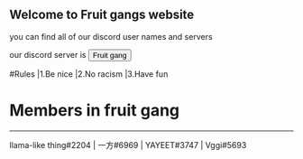 ## Welcome to Fruit gangs website

you can find all of our discord user names and servers

our discord server is <a href="https://discord.gg/XUKTCrkA"><button>Fruit gang</button></a>


#Rules
|1.Be nice
|2.No racism 
|3.Have fun






# Members in fruit gang
--------------------------------------------------
llama-like thing#2204  | 一方#6969 |  YAYEET#3747 |  Vggi#5693
